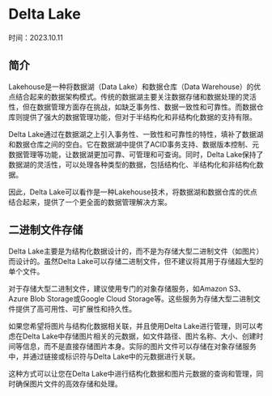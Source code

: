 # Delta Lake 

时间：2023.10.11

## 简介

Lakehouse是一种将数据湖（Data Lake）和数据仓库（Data Warehouse）的优点结合起来的数据架构模式。传统的数据湖主要关注数据存储和数据处理的灵活性，但在数据管理方面存在挑战，如缺乏事务性、数据一致性和可靠性。而数据仓库则提供了强大的数据管理功能，但对于半结构化和非结构化数据的支持有限。

Delta Lake通过在数据湖之上引入事务性、一致性和可靠性的特性，填补了数据湖和数据仓库之间的空白。它在数据湖中提供了ACID事务支持、数据版本控制、元数据管理等功能，让数据湖更加可靠、可管理和可查询。同时，Delta Lake保持了数据湖的灵活性，可以处理各种类型的数据，包括结构化、半结构化和非结构化数据。

因此，Delta Lake可以看作是一种Lakehouse技术，将数据湖和数据仓库的优点结合起来，提供了一个更全面的数据管理解决方案。

## 二进制文件存储	

Delta Lake主要是为结构化数据设计的，而不是为存储大型二进制文件（如图片）而设计的。虽然Delta Lake可以存储二进制文件，但不建议将其用于存储超大型的单个文件。

对于存储大型二进制文件，建议使用专门的对象存储服务，如Amazon S3、Azure Blob Storage或Google Cloud Storage等。这些服务为存储大型二进制文件提供了高可用性、可扩展性和持久性。

如果您希望将图片与结构化数据相关联，并且使用Delta Lake进行管理，则可以考虑在Delta Lake中存储图片相关的元数据，如文件路径、图片名称、大小、创建时间等信息，而不是直接存储图片本身。实际的图片文件可以存储在对象存储服务中，并通过链接或标识符与Delta Lake中的元数据进行关联。

这种方式可以让您在Delta Lake中进行结构化数据和图片元数据的查询和管理，同时确保图片文件的高效存储和处理。


